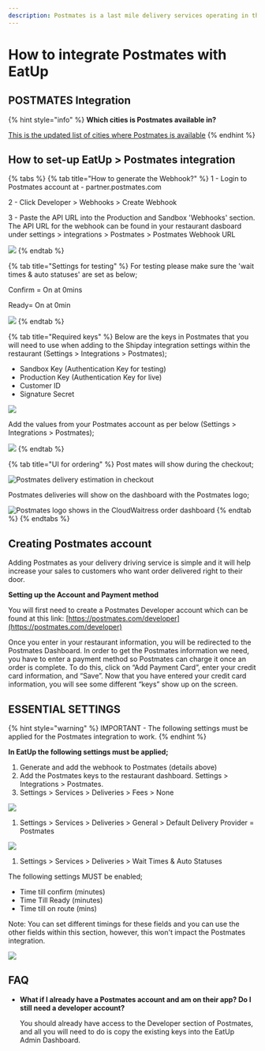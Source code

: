 ```yaml
---
description: Postmates is a last mile delivery services operating in the USA.
---
```


# How to integrate Postmates with EatUp

## POSTMATES Integration

{% hint style="info" %}
**Which cities is Postmates available in?**

[This is the updated list of cities where Postmates is available](https://www.notion.so/cloudwaitresswiki/POSTMATES-Integration-ca913853d3ad493eb935d2a5f1120c30#8f10f90feb7a4b94ab35dfdbe0b14158)
{% endhint %}

## How to set-up EatUp &gt; Postmates integration

{% tabs %}
{% tab title="How to generate the Webhook?" %}
1 - Login to Postmates account at - partner.postmates.com

2 - Click Developer &gt; Webhooks &gt; Create Webhook

3 - Paste the API URL into the Production and Sandbox 'Webhooks' section. The API URL for the webhook can be found in your restaurant dasboard under settings &gt; integrations &gt; Postmates &gt; Postmates Webhook URL

![](../.gitbook/assets/generate-postmates-webhook.png)
{% endtab %}

{% tab title="Settings for testing" %}
For testing please make sure the 'wait times & auto statuses' are set as below;

Confirm = On at 0mins

Ready= On at 0min

![](../.gitbook/assets/postmates-testing-settings-cloudwaitress.png)
{% endtab %}

{% tab title="Required keys" %}
Below are the keys in Postmates that you will need to use when adding to the Shipday integration settings within the restaurant \(Settings &gt; Integrations &gt; Postmates\);

* Sandbox Key \(Authentication Key for testing\)
* Production Key \(Authentication Key for live\)
* Customer ID
* Signature Secret

![](../.gitbook/assets/postmates-required-keys.png)

Add the values from your Postmates account as per below \(Settings &gt; Integrations &gt; Postmates\);

![](../.gitbook/assets/settings-integration-postmates.png)
{% endtab %}

{% tab title="UI for ordering" %}
Post mates will show during the checkout;

![Postmates delivery estimation in checkout](../.gitbook/assets/postmates-checkout-ui.png)

Postmates deliveries will show on the dashboard with the Postmates logo;

![Postmates logo shows in the CloudWaitress order dashboard](../.gitbook/assets/postmates-dashboard-ui.png)
{% endtab %}
{% endtabs %}

## **Creating Postmates account**

Adding Postmates as your delivery driving service is simple and it will help increase your sales to customers who want order delivered right to their door.

**Setting up the Account and Payment method**

You will first need to create a Postmates Developer account which can be found at this link: [https://postmates.com/developer](https://postmates.com/developer)

Once you enter in your restaurant information, you will be redirected to the Postmates Dashboard. In order to get the Postmates information we need, you have to enter a payment method so Postmates can charge it once an order is complete. To do this, click on “Add Payment Card”, enter your credit card information, and “Save”. Now that you have entered your credit card information, you will see some different “keys” show up on the screen.

## ESSENTIAL SETTINGS

{% hint style="warning" %}
IMPORTANT - The following settings must be applied for the Postmates integration to work.
{% endhint %}

**In EatUp the following settings must be applied;**

1. Generate and add the webhook to Postmates \(details above\)
2. Add the Postmates keys to the restaurant dashboard. Settings &gt; Integrations &gt; Postmates.
3. Settings &gt; Services &gt; Deliveries &gt; Fees &gt; None

![](../.gitbook/assets/postmates-essential-settings-1.png)

1. Settings &gt; Services &gt; Deliveries &gt; General &gt; Default Delivery Provider = Postmates

![](../.gitbook/assets/postmates-essential-settings-2.png)

1. Settings &gt; Services &gt; Deliveries &gt; Wait Times & Auto Statuses

The following settings MUST be enabled;

* Time till confirm \(minutes\)
* Time Till Ready \(minutes\)
* Time till on route \(mins\)

Note: You can set different timings for these fields and you can use the other fields within this section, however, this won't impact the Postmates integration.

![](../.gitbook/assets/postmates-essential-settings-3.png)

## FAQ

* **What if I already have a Postmates account and am on their app? Do I still need a developer account?**

  You should already have access to the Developer section of Postmates, and all you will need to do is copy the existing keys into the EatUp Admin Dashboard.


